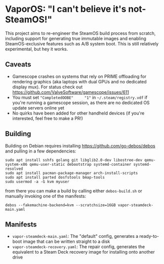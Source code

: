 VaporOS: "I can't believe it's not-SteamOS!"
============================================

This project aims to re-engineer the SteamOS build process from scratch, including support for generating true immutable images and enabling SteamOS-exclusive features such as A/B system boot. This is still relatively experimental, but hey it works.

Caveats
-------
- Gamescope crashes on systems that rely on PRIME offloading for rendering graphics (aka laptops with dual GPUs and no dedicated display mux). For status check out https://github.com/ValveSoftware/gamescope/issues/611
- You must set `"CompletedOOBE"     "1"` in `~/.steam/registry.vdf` if you're running a gamescope session, as there are no dedicated OS update servers online yet
- No quirks have been added for other handheld devices (if you're interested, feel free to make a PR!)

Building
--------

Building on Debian requires installing https://github.com/go-debos/debos and pulling in a few dependencies:
```
sudo apt install sshfs golang git libglib2.0-dev libostree-dev qemu-system-x86 qemu-user-static debootstrap systemd-container systemd-resolved
sudo apt install pacman-package-manager arch-install-scripts
sudo apt install parted dosfstools bmap-tools
sudo usermod -a -G kvm myuser
```

from there you can make a build by calling either `debos-build.sh` or manually invoking one of the manifests:
```
debos --fakemachine-backend=kvm --scratchsize=16GB vapor-steamdeck-main.yaml
```

Manifests
---------
- `vapor-steamdeck-main.yaml`: The "default" config, generates a ready-to-boot image that can be written straight to a disk
- `vapor-steamdeck-recovery.yaml`: The repair config, generates the equivalent to a Steam Deck recovery image for installing onto another drive
